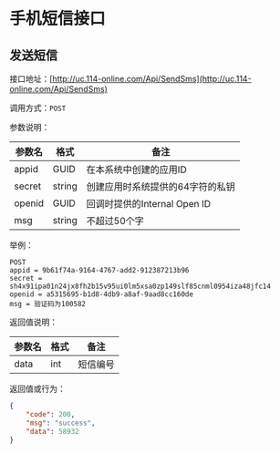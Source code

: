 # 手机短信接口

## 发送短信

接口地址：[http://uc.114-online.com/Api/SendSms](http://uc.114-online.com/Api/SendSms)

调用方式：`POST`

参数说明：

| 参数名 | 格式 | 备注 |
|-------|------|-----|
| appid | GUID | 在本系统中创建的应用ID |
| secret | string | 创建应用时系统提供的64字符的私钥 |
| openid | GUID | 回调时提供的Internal Open ID |
| msg | string | 不超过50个字 |

举例：

```
POST 
appid = 9b61f74a-9164-4767-add2-912387213b96
secret = sh4x91ipa01n24jx8fh2b15v95ui0lm5xsa0zp149slf85cnml0954iza48jfc14
openid = a5315695-b1d8-4db9-a8af-9aad8cc160de
msg = 验证码为100582
```

返回值说明：

| 参数名 | 格式 | 备注 |
|-------|------|-----|
| data | int | 短信编号 |

返回值或行为：

```json
{
    "code": 200,
    "msg": "success",
    "data": 58932
}
```